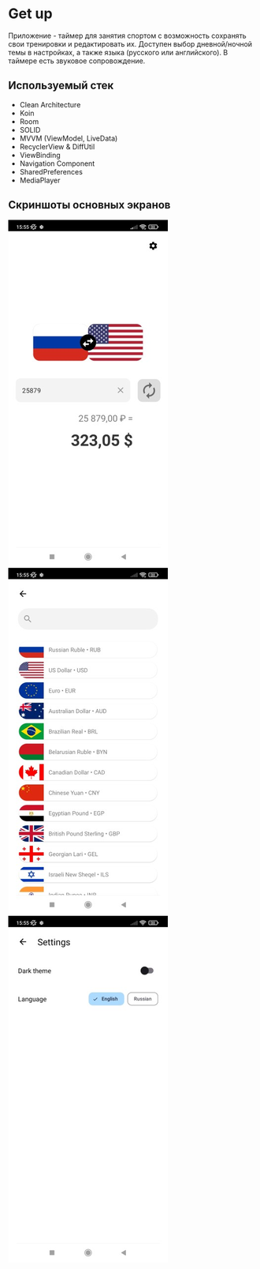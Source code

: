 # Get up
Приложение - таймер для занятия спортом с возможность сохранять свои тренировки и редактировать их.
Доступен выбор дневной/ночной темы в настройках, а также языка (русского или английского).
В таймере есть звуковое сопровождение.

## Используемый стек

+ Clean Architecture
+ Koin
+ Room
+ SOLID
+ MVVM (ViewModel, LiveData)  
+ RecyclerView & DiffUtil  
+ ViewBinding  
+ Navigation Component  
+ SharedPreferences
+ MediaPlayer
  
## Скриншоты основных экранов

![Main screen](https://github.com/alexxk2/CurrencyConverter/blob/dev/app/src/main/res/drawable/example_main_screen3.jpg)
![Search screen](https://github.com/alexxk2/CurrencyConverter/blob/dev/app/src/main/res/drawable/example_search_currency3.jpg)
![Settings screen](https://github.com/alexxk2/CurrencyConverter/blob/dev/app/src/main/res/drawable/example_settings_english3.jpg)
